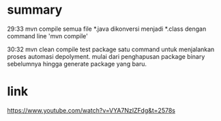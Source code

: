 # summary
29:33 mvn compile 
semua file *.java dikonversi menjadi *.class dengan command line 'mvn compile'

30:32 mvn clean compile test package
satu command untuk menjalankan proses automasi depolyment. 
mulai dari penghapusan package binary sebelumnya hingga generate package yang baru.    

# link
https://www.youtube.com/watch?v=VYA7NzIZFdg&t=2578s
